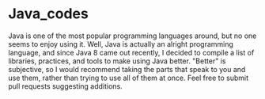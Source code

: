 # Java_codes
Java is one of the most popular programming languages around, but no one seems to enjoy using it. 
Well, Java is actually an alright programming language, and since Java 8 came out recently, I decided to compile a list of libraries, practices, 
and tools to make using Java better. "Better" is subjective, so I would recommend taking the parts that speak to you and use them, rather than 
trying to use all of them at once. Feel free to submit pull requests suggesting additions.
